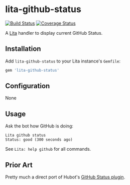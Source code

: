# lita-github-status

[![Build Status](https://travis-ci.org/miketheman/lita-github-status.svg?branch=master)](https://travis-ci.org/miketheman/lita-github-status)
[![Coverage Status](https://coveralls.io/repos/miketheman/lita-github-status/badge.svg)](https://coveralls.io/r/miketheman/lita-github-status)

A [Lita](http://lita.io) handler to display current GitHub Status.

## Installation

Add `lita-github-status` to your Lita instance's `Gemfile`:

``` ruby
gem 'lita-github-status'
```

## Configuration

None

## Usage

Ask the bot how GitHub is doing:

    Lita github status
    Status: good (300 seconds ago)

See `Lita: help github` for all commands.

## Prior Art

Pretty much a direct port of Hubot's [GitHub Status plugin](https://github.com/github/hubot-scripts/blob/master/src/scripts/github-status.coffee).
